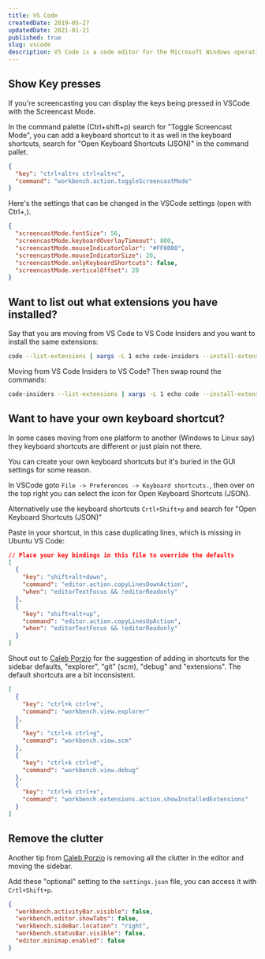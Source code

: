 ```yaml
---
title: VS Code
createdDate: 2019-05-27
updatedDate: 2021-01-21
published: true
slug: vscode
description: VS Code is a code editor for the Microsoft Windows operating system.
---
```


## Show Key presses

If you're screencasting you can display the keys being pressed in
VSCode with the Screencast Mode.

In the command palette (Ctrl+shift+p) search for "Toggle Screencast
Mode", you can add a keyboard shortcut to it as well in the keyboard
shortcuts, search for "Open Keyboard Shortcuts (JSON)" in the command
pallet.

```json
{
  "key": "ctrl+alt+s ctrl+alt+c",
  "command": "workbench.action.toggleScreencastMode"
}
```

Here's the settings that can be changed in the VSCode settings (open
with Ctrl+,).

```json
{
  "screencastMode.fontSize": 56,
  "screencastMode.keyboardOverlayTimeout": 800,
  "screencastMode.mouseIndicatorColor": "#FF0000",
  "screencastMode.mouseIndicatorSize": 20,
  "screencastMode.onlyKeyboardShortcuts": false,
  "screencastMode.verticalOffset": 20
}
```

## Want to list out what extensions you have installed?

Say that you are moving from VS Code to VS Code Insiders and you want
to install the same extensions:

```bash
code --list-extensions | xargs -L 1 echo code-insiders --install-extension
```

Moving from VS Code Insiders to VS Code? Then swap round the commands:

```bash
code-insiders --list-extensions | xargs -L 1 echo code --install-extension
```

## Want to have your own keyboard shortcut?

In some cases moving from one platform to another (Windows to Linux
say) they keyboard shortcuts are different or just plain not there.

You can create your own keyboard shortcuts but it's buried in the GUI
settings for some reason.

In VSCode goto `File -> Preferences -> Keyboard shortcuts.`, then over
on the top right you can select the icon for Open Keyboard Shortcuts
(JSON).

Alternatively use the keyboard shortcuts `Crtl+Shift+p` and search for
"Open Keyboard Shortcuts (JSON)"

Paste in your shortcut, in this case duplicating lines, which is
missing in Ubuntu VS Code:

```json
// Place your key bindings in this file to override the defaults
[
  {
    "key": "shift+alt+down",
    "command": "editor.action.copyLinesDownAction",
    "when": "editorTextFocus && !editorReadonly"
  },
  {
    "key": "shift+alt+up",
    "command": "editor.action.copyLinesUpAction",
    "when": "editorTextFocus && !editorReadonly"
  }
]
```

Shout out to [Caleb Porzio] for the suggestion of adding in shortcuts
for the sidebar defaults, "explorer", "git" (scm), "debug" and
"extensions". The default shortcuts are a bit inconsistent.

```json
[
  {
    "key": "ctrl+k ctrl+e",
    "command": "workbench.view.explorer"
  },
  {
    "key": "ctrl+k ctrl+g",
    "command": "workbench.view.scm"
  },
  {
    "key": "ctrl+k ctrl+d",
    "command": "workbench.view.debug"
  },
  {
    "key": "ctrl+k ctrl+x",
    "command": "workbench.extensions.action.showInstalledExtensions"
  }
]
```

## Remove the clutter

Another tip from [Caleb Porzio] is removing all the clutter in the
editor and moving the sidebar.

Add these "optional" setting to the `settings.json` file, you can
access it with `Crtl+Shift+p`.

```json
{
  "workbench.activityBar.visible": false,
  "workbench.editor.showTabs": false,
  "workbench.sideBar.location": "right",
  "workbench.statusBar.visible": false,
  "editor.minimap.enabled": false
}
```

<!-- Links -->

[caleb porzio]: https://twitter.com/calebporzio
